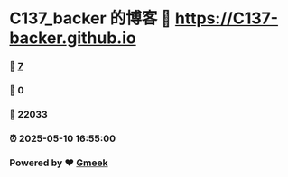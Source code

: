 # C137_backer 的博客 :link: https://C137-backer.github.io 
### :page_facing_up: [7](https://C137-backer.github.io/tag.html) 
### :speech_balloon: 0 
### :hibiscus: 22033 
### :alarm_clock: 2025-05-10 16:55:00 
### Powered by :heart: [Gmeek](https://github.com/Meekdai/Gmeek)
